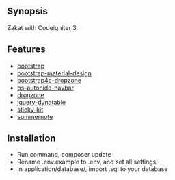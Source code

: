 ## Synopsis

Zakat with Codeigniter 3.

## Features
- [bootstrap](https://github.com/twbs/bootstrap)
- [bootstrap-material-design](https://github.com/mdbootstrap/bootstrap-material-design)
- [bootstrap4c-dropzone](https://github.com/haubek/bootstrap4c-dropzone)
- [bs-autohide-navbar](https://github.com/istvan-ujjmeszaros/bootstrap-autohidingnavbar)
- [dropzone](https://github.com/enyo/dropzone)
- [jquery-dynatable](https://github.com/alfajango/jquery-dynatable)
- [sticky-kit](https://github.com/leafo/sticky-kit)
- [summernote](https://github.com/summernote/summernote/)

## Installation

- Run command, composer update
- Rename .env.example to .env, and set all settings
- In application/database/, import .sql to your database
